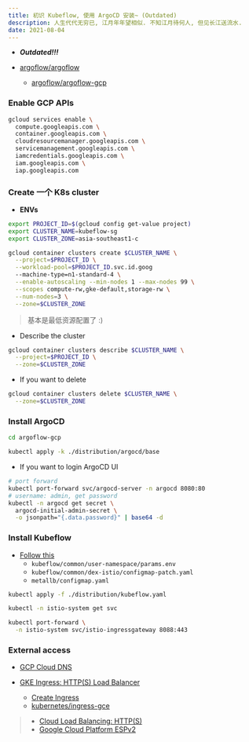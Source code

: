 ```yaml
---
title: 初识 Kubeflow, 使用 ArgoCD 安装~ (Outdated)
description: 人生代代无穷已, 江月年年望相似. 不知江月待何人, 但见长江送流水.
date: 2021-08-04
---
```


* ***Outdated!!!***

* [argoflow/argoflow](https://github.com/argoflow/argoflow)
  - [argoflow/argoflow-gcp](https://github.com/argoflow/argoflow-gcp)

### Enable GCP APIs

```zsh
gcloud services enable \
  compute.googleapis.com \
  container.googleapis.com \
  cloudresourcemanager.googleapis.com \
  servicemanagement.googleapis.com \
  iamcredentials.googleapis.com \
  iam.googleapis.com \
  iap.googleapis.com
```

### Create 一个 K8s cluster

* **ENVs**

```zsh
export PROJECT_ID=$(gcloud config get-value project)
export CLUSTER_NAME=kubeflow-sg
export CLUSTER_ZONE=asia-southeast1-c
```

```zsh
gcloud container clusters create $CLUSTER_NAME \
  --project=$PROJECT_ID \
  --workload-pool=$PROJECT_ID.svc.id.goog
  --machine-type=n1-standard-4 \
  --enable-autoscaling --min-nodes 1 --max-nodes 99 \
  --scopes compute-rw,gke-default,storage-rw \
  --num-nodes=3 \
  --zone=$CLUSTER_ZONE
```

> 基本是最低资源配置了 :)

* Describe the cluster

```zsh
gcloud container clusters describe $CLUSTER_NAME \
  --project=$PROJECT_ID \
  --zone=$CLUSTER_ZONE
```

* If you want to delete

```zsh
gcloud container clusters delete $CLUSTER_NAME \
  --zone=$CLUSTER_ZONE
```

### Install ArgoCD

```zsh
cd argoflow-gcp
```

```zsh
kubectl apply -k ./distribution/argocd/base
```

* If you want to login ArgoCD UI

```zsh
# port forward
kubectl port-forward svc/argocd-server -n argocd 8080:80
# username: admin, get password
kubectl -n argocd get secret \
  argocd-initial-admin-secret \
  -o jsonpath="{.data.password}" | base64 -d
```

### Install Kubeflow

* [Follow this](https://github.com/argoflow/argoflow-gcp#installing-kubeflow)
  - `kubeflow/common/user-namespace/params.env`
  - `kubeflow/common/dex-istio/configmap-patch.yaml`
  - `metallb/configmap.yaml`

```zsh
kubectl apply -f ./distribution/kubeflow.yaml
```

```zsh
kubectl -n istio-system get svc

kubectl port-forward \
  -n istio-system svc/istio-ingressgateway 8088:443
```

### External access

* [GCP Cloud DNS](https://cloud.google.com/dns)

* [GKE Ingress: HTTP(S) Load Balancer](https://cloud.google.com/kubernetes-engine/docs/tutorials/http-balancer)
  - [Create Ingress](https://cloud.google.com/kubernetes-engine/docs/tutorials/http-balancer#creating_an_ingress_resource)
  - [kubernetes/ingress-gce](https://github.com/kubernetes/ingress-gce)

> - [Cloud Load Balancing: HTTP(S)](https://cloud.google.com/load-balancing/docs/https)
> - [Google Cloud Platform ESPv2](https://github.com/GoogleCloudPlatform/esp-v2)
